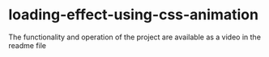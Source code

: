# loading-effect-using-css-animation
The functionality and operation of the project are available as a video in the readme file
